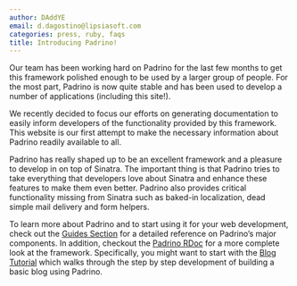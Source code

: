 ```yaml
---
author: DAddYE
email: d.dagostino@lipsiasoft.com
categories: press, ruby, faqs
title: Introducing Padrino!
---
```


Our team has been working hard on Padrino for the last few months to get this framework polished enough to be used by a larger group of people. For the most part, Padrino is now quite stable and has been used to develop a number of applications (including this site!).

We recently decided to focus our efforts on generating documentation to easily inform developers of the functionality provided by this framework. This website is our first attempt to make the necessary information about Padrino readily available to all.


Padrino has really shaped up to be an excellent framework and a pleasure to develop in on top of Sinatra. The important thing is that Padrino tries to take everything that developers love about Sinatra and enhance these features to make them even better. Padrino also provides critical functionality missing from Sinatra such as baked-in localization, dead simple mail delivery and form helpers.

To learn more about Padrino and to start using it for your web development, check out the [Guides Section](/guides) for a detailed reference on Padrino’s major components. In addition, checkout the [Padrino RDoc](/api) for a more complete look at the framework. Specifically, you might want to start with the [Blog Tutorial](/guides/blog-tutorial) which walks through the step by step development of building a basic blog using Padrino.


